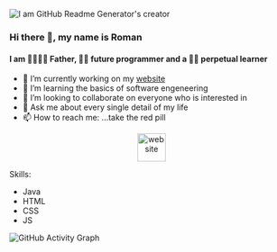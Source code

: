 ![I am GitHub Readme Generator's creator](https://mr-r0m4n.de/src/img/banner.png)

### Hi there 👋, my name is Roman
#### I am 👨‍👩‍👧‍👦 Father, 👨‍💻 future programmer and a 👨‍🎓 perpetual learner

- 🔭 I’m currently working on my [website](https://www.Mr-R0m4n.de) 
- 🌱 I’m learning the basics of software engeneering 
- 👯 I’m looking to collaborate on everyone who is interested in 
- 💬 Ask me about every single detail of my life 
- 📫 How to reach me: ...take the red pill

[<p align="center"> <img src='https://cdn.jsdelivr.net/npm/simple-icons@3.0.1/icons/icloud.svg' alt='website' height='50'></p>](https://www.Mr-R0m4n.de)

Skills:
<ul>
<li>Java</li>
<li>HTML</li>
<li>CSS</li>
<li>JS</li>
</ul>

![GitHub Activity Graph](https://activity-graph.herokuapp.com/graph?username=Mr-R0m4n)  

